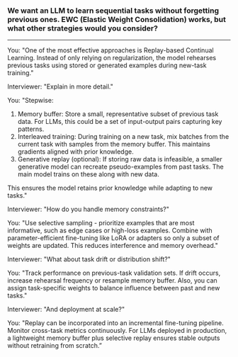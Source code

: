 ### We want an LLM to learn sequential tasks without forgetting previous ones. EWC (Elastic Weight Consolidation) works, but what other strategies would you consider?
---

You: "One of the most effective approaches is Replay-based Continual Learning. Instead of only relying on regularization, the model rehearses previous tasks using stored or generated examples during new-task training."

Interviewer: "Explain in more detail."

You: "Stepwise:
1. Memory buffer: Store a small, representative subset of previous task data. For LLMs, this could be a set of input-output pairs capturing key patterns.
2. Interleaved training: During training on a new task, mix batches from the current task with samples from the memory buffer. This maintains gradients aligned with prior knowledge.
3. Generative replay (optional): If storing raw data is infeasible, a smaller generative model can recreate pseudo-examples from past tasks. The main model trains on these along with new data.

This ensures the model retains prior knowledge while adapting to new tasks."

Interviewer: "How do you handle memory constraints?"

You: "Use selective sampling - prioritize examples that are most informative, such as edge cases or high-loss examples.
Combine with parameter-efficient fine-tuning like LoRA or adapters so only a subset of weights are updated. This reduces interference and memory overhead."

Interviewer: "What about task drift or distribution shift?"

You: "Track performance on previous-task validation sets. If drift occurs, increase rehearsal frequency or resample memory buffer.
Also, you can assign task-specific weights to balance influence between past and new tasks."

Interviewer: "And deployment at scale?"

You: "Replay can be incorporated into an incremental fine-tuning pipeline. Monitor cross-task metrics continuously.
For LLMs deployed in production, a lightweight memory buffer plus selective replay ensures stable outputs without retraining from scratch.”
